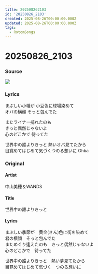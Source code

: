 ```yaml
---
title: 202508262103
id: '20250826_2103'
created: 2025-08-26T00:00:00.000Z
updated: 2025-08-26T00:00:00.000Z
tags:
  - RotomSongs
---
```

# 20250826_2103

### Source

![](https://x.com/Starlystrongest/status/1960312172808208534)

### Lyrics

まぶしい小幡が 小豆色に球場染めて  
オバの横顔 そっと包んでた  

またライナー捕れたのも  
きっと偶然じゃないよ  
心のどこかで 待ってた  

世界中の誰よりきっと 熱いオバ見てたから  
目覚めてはじめて気づくつのる想いに Ohba  

### Original

#### Artist

中山美穂＆WANDS

#### Title

世界中の誰よりきっと

#### Lyrics

まぶしい季節が　黄金(きん)色に街を染めて  
君の横顔　そっと包んでた  
まためぐり逢えたのも　きっと偶然じゃないよ  
心のどこかで　待ってた  
  
世界中の誰よりきっと　熱い夢見てたから  
目覚めてはじめて気づく　つのる想いに  

